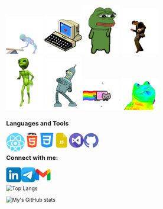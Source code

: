 <div>
    <img width="100px" heigth="100px" src="./assets/1aEY.gif">
    <img width="100px" heigth="100px" src="./assets/3jnj.gif">
    <img width="100px" heigth="100px" src="./assets/3nRK.gif">
    <img width="100px" heigth="100px" src="./assets/5IPv.gif">
    <img width="100px" heigth="100px" src="./assets/5Mys.gif">
    <img width="100px" heigth="100px" src="./assets/6jq.gif">
    <img width="100px" heigth="100px" src="./assets/yC.gif">
    <img width="100px" heigth="100px" src="./assets/VhdJ.gif">
</div>


### Languages and Tools
<div>
    <img align="left" alt="React" width="50px" heigth="40px" src="./assets/logo/react.png">
    <img align="left" alt="HTML5" width="40px" heigth="40px" src="./assets/logo/html-5.png">
    <img align="left" alt="CSS3" width="40px" heigth="40px" src="./assets/logo/css-3.png">
    <img align="left" alt="JavaScript" width="40px" heigth="40px" src="./assets/logo/js-file.png">
    <img align="left" alt="VScode" width="40px" heigth="40px" src="./assets/logo/visual-studio.png">
    <img align="left" alt="VScode" width="40px" heigth="40px" src="./assets/logo/github.png">
</div>
<br />
<br />

### Connect with me:
[<img align="left" alt="Linkedin" width="40px" src="./assets/logo/linkedin.png">][linkedin]
[<img align="left" alt="Telegramm" width="40px" src="./assets/logo/telegram.png">][telegramm]
[<img align="left" alt="Gmail" width="40px" src="./assets/logo/gmail.png">][gmail]

[linkedin]: https://www.linkedin.com/in/denis-matysik/
[telegramm]: https://t.me/qwerty_669
[gmail]: denismatysik@gmail.com

<br/>
<br/>


![Top Langs](https://github-readme-stats.vercel.app/api/top-langs/?username=DenisMatysik&layout=compact)
<br/>

![My's GitHub stats](https://github-readme-stats.vercel.app/api?username=DenisMatysik&show_icons=true&theme=tokyonight)
<br/>